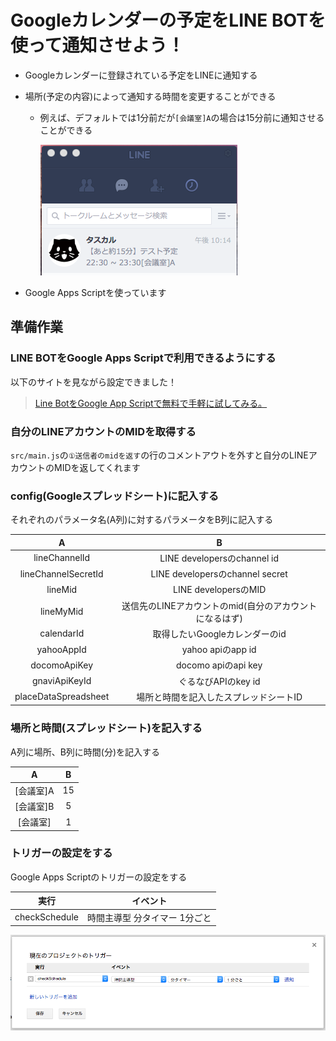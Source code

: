 # Googleカレンダーの予定をLINE BOTを使って通知させよう！

- Googleカレンダーに登録されている予定をLINEに通知する
- 場所(予定の内容)によって通知する時間を変更することができる
   - 例えば、デフォルトでは1分前だが``[会議室]A``の場合は15分前に通知させることができる

	 ![image1](https://raw.githubusercontent.com/IwakamiYuki/line_bot/master/image/line1.png)

- Google Apps Scriptを使っています

## 準備作業

### LINE BOTをGoogle Apps Scriptで利用できるようにする
以下のサイトを見ながら設定できました！
> [Line BotをGoogle App Scriptで無料で手軽に試してみる。](http://qiita.com/osamu1203/items/0de2909821a1b3cbb350)

### 自分のLINEアカウントのMIDを取得する

`src/main.js`の`①送信者のmidを返す`の行のコメントアウトを外すと自分のLINEアカウントのMIDを返してくれます

### config(Googleスプレッドシート)に記入する

それぞれのパラメータ名(A列)に対するパラメータをB列に記入する

| A | B |
|:-:|:-:|
|lineChannelId|LINE developersのchannel id|
|lineChannelSecretId|LINE developersのchannel secret|
|lineMid|LINE developersのMID|
|lineMyMid|送信先のLINEアカウントのmid(自分のアカウントになるはず)|
|calendarId|取得したいGoogleカレンダーのid|
|yahooAppId|yahoo apiのapp id|
|docomoApiKey|docomo apiのapi key|
|gnaviApiKeyId|ぐるなびAPIのkey id|
|placeDataSpreadsheet|場所と時間を記入したスプレッドシートID|

### 場所と時間(スプレッドシート)を記入する

A列に場所、B列に時間(分)を記入する

| A | B |
|:-:|:-:|
|[会議室]A|15|
|[会議室]B|5|
|[会議室]|1|

### トリガーの設定をする

Google Apps Scriptのトリガーの設定をする

|実行|イベント|
|:-:|:-:|
|checkSchedule|時間主導型 分タイマー 1分ごと|

![image2](https://raw.githubusercontent.com/IwakamiYuki/line_bot/master/image/gas1.png)
